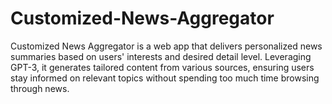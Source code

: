 # Customized-News-Aggregator
Customized News Aggregator is a web app that delivers personalized news summaries based on users' interests and desired detail level. Leveraging GPT-3, it generates tailored content from various sources, ensuring users stay informed on relevant topics without spending too much time browsing through news.
